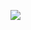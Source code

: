 ![](https://media.discordapp.net/attachments/984747521102458883/1171355108416700487/28458348-DA48-4946-BE99-00AAB50B07C7.gif?ex=6681b634&is=668064b4&hm=851b2796404270777303ad79d394353d195690f4a0bb04829c6e87066a712f26&)
